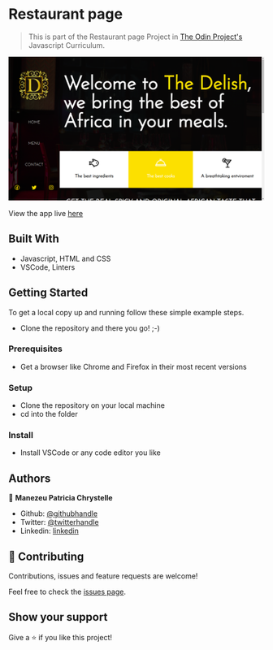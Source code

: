 # Restaurant page

> This is part of the Restaurant page Project in [The Odin Project's](https://www.theodinproject.com/courses/javascript/lessons/restaurant-page) Javascript Curriculum.


![screenshot](./app_screenshot.png)

 View the app live [here](https://patriciachrysy.github.io/restaurant-page/)
 
## Built With

- Javascript, HTML and CSS
- VSCode, Linters


## Getting Started

To get a local copy up and running follow these simple example steps.

- Clone the repository and there you go! ;-)

### Prerequisites

- Get a browser like Chrome and Firefox in their most recent versions

### Setup

- Clone the repository on your local machine
- cd into the folder

### Install

- Install VSCode or any code editor you like


## Authors

👤 **Manezeu Patricia Chrystelle**

- Github: [@githubhandle](https://github.com/patriciachrysy)
- Twitter: [@twitterhandle](https://twitter.com/ManezeuP)
- Linkedin: [linkedin](https://www.linkedin.com/in/manezeu-patricia-chrystelle-095072118/)

## 🤝 Contributing

Contributions, issues and feature requests are welcome!

Feel free to check the [issues page](https://github.com/patriciachrysy/restaurant-page/issues).

## Show your support

Give a ⭐️ if you like this project!

